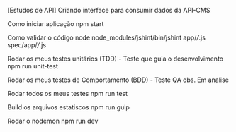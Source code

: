 [Estudos de API] Criando interface para consumir dados da API-CMS

Como iniciar aplicação
npm start

Como validar o código
node node_modules/jshint/bin/jshint app/*/*.js spec/app/*/*.js

Rodar os meus testes unitários (TDD) - Teste que guia o desenvolvimento
npm run unit-test

Rodar os meus testes de Comportamento (BDD) - Teste QA 
obs. Em analise

Rodar todos os meus testes
npm run test

Build os arquivos estatiscos 
npm run gulp

Rodar o nodemon
npm run dev